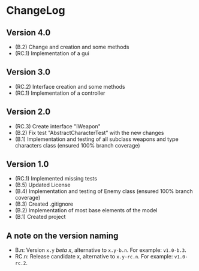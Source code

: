 ChangeLog
=========
Version 4.0
-----------
- (B.2) Change and creation and some methods
- (RC.1) Implementation of a gui

Version 3.0
-----------
- (RC.2) Interface creation and some methods
- (RC.1) Implementation of a controller

Version 2.0
-----------
- (RC.3) Create interface "IWeapon" 
- (B.2) Fix test "AbstractCharacterTest" with the new changes
- (B.1) Implementation and testing of all subclass weapons and type characters class (ensured 100% branch coverage)

Version 1.0
-----------
- (RC.1) Implemented missing tests
- (B.5) Updated License
- (B.4) Implementation and testing of Enemy class (ensured 100% branch coverage)
- (B.3) Created .gitignore
- (B.2) Implementation of most base elements of the model
- (B.1) Created project

A note on the version naming
----------------------------
- B.n: Version ``x.y`` _beta x_, alternative to ``x.y-b.n``.
  For example: ``v1.0-b.3``.
- RC.n: Release candidate x, alternative to ``x.y-rc.n``.
  For example: ``v1.0-rc.2``.